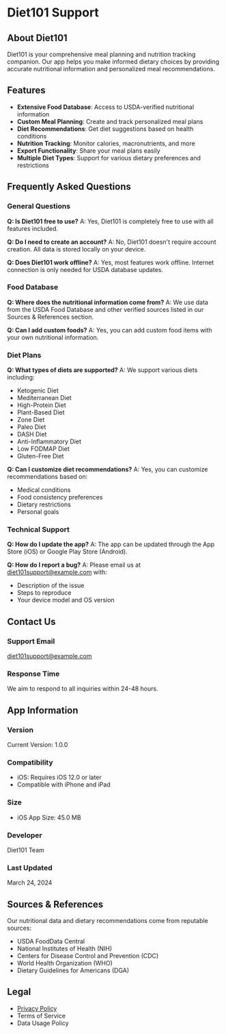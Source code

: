 # Diet101 Support

## About Diet101
Diet101 is your comprehensive meal planning and nutrition tracking companion. Our app helps you make informed dietary choices by providing accurate nutritional information and personalized meal recommendations.

## Features
- **Extensive Food Database**: Access to USDA-verified nutritional information
- **Custom Meal Planning**: Create and track personalized meal plans
- **Diet Recommendations**: Get diet suggestions based on health conditions
- **Nutrition Tracking**: Monitor calories, macronutrients, and more
- **Export Functionality**: Share your meal plans easily
- **Multiple Diet Types**: Support for various dietary preferences and restrictions

## Frequently Asked Questions

### General Questions

**Q: Is Diet101 free to use?**
A: Yes, Diet101 is completely free to use with all features included.

**Q: Do I need to create an account?**
A: No, Diet101 doesn't require account creation. All data is stored locally on your device.

**Q: Does Diet101 work offline?**
A: Yes, most features work offline. Internet connection is only needed for USDA database updates.

### Food Database

**Q: Where does the nutritional information come from?**
A: We use data from the USDA Food Database and other verified sources listed in our Sources & References section.

**Q: Can I add custom foods?**
A: Yes, you can add custom food items with your own nutritional information.

### Diet Plans

**Q: What types of diets are supported?**
A: We support various diets including:
- Ketogenic Diet
- Mediterranean Diet
- High-Protein Diet
- Plant-Based Diet
- Zone Diet
- Paleo Diet
- DASH Diet
- Anti-Inflammatory Diet
- Low FODMAP Diet
- Gluten-Free Diet

**Q: Can I customize diet recommendations?**
A: Yes, you can customize recommendations based on:
- Medical conditions
- Food consistency preferences
- Dietary restrictions
- Personal goals

### Technical Support

**Q: How do I update the app?**
A: The app can be updated through the App Store (iOS) or Google Play Store (Android).

**Q: How do I report a bug?**
A: Please email us at diet101support@example.com with:
- Description of the issue
- Steps to reproduce
- Your device model and OS version

## Contact Us

### Support Email
diet101support@example.com

### Response Time
We aim to respond to all inquiries within 24-48 hours.

## App Information

### Version
Current Version: 1.0.0

### Compatibility
- iOS: Requires iOS 12.0 or later
- Compatible with iPhone and iPad

### Size
- iOS App Size: 45.0 MB

### Developer
Diet101 Team

### Last Updated
March 24, 2024

## Sources & References
Our nutritional data and dietary recommendations come from reputable sources:
- USDA FoodData Central
- National Institutes of Health (NIH)
- Centers for Disease Control and Prevention (CDC)
- World Health Organization (WHO)
- Dietary Guidelines for Americans (DGA)

## Legal
- [Privacy Policy](privacy_policy.md)
- Terms of Service
- Data Usage Policy 
